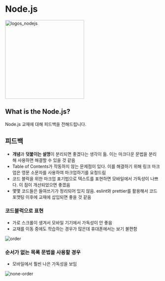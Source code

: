 # Node.js
<img width="256" alt="logos_nodejs" src="https://user-images.githubusercontent.com/60806840/83941064-40a37f80-a823-11ea-9980-64cf9caae050.png">

## What is the Node.js?
Node.js 교재에 대해 피드백을 전해드립니다.

## 피드백

- **개념**과 **덧붙이는 설명**이 분리되면 좋겠다는 생각이 듦. 이는 마크다운 문법을 분리해 사용하면 해결할 수 있을 것 같음
- Table of Contents가 작동하지 않는 문제점이 있다. 이를 해결하기 위해 링크 마크업은 영문 소문자를 사용하여 마크업하기를 요청드림
- 코드 블럭을 위한 마크업 표기법으로 텍스트를 표현하면 모바일에서 가독성이 나쁘다. 이 점이 개선되었으면 좋겠음
- 몇몇 코드들은 들여쓰기가 정리되어 있지 않음. eslint와 prettier를 활용해서 코드 포맷팅 이후에 교재에 삽입되면 좋을 것 같음


### 코드블럭으로 표현
- 가로 스크롤이 생겨서 모바일 기기에서 가독성이 안 좋음
- 교재를 이동 중에도 학습하는 경우가 많은데 휴대폰에서는 보기 불편함  

![order](https://user-images.githubusercontent.com/60806840/83944098-e367f800-a83b-11ea-966c-e20132ec6423.jpg)

### 순서가 없는 목록 문법을 사용할 경우
- 모바일에서 훨씬 나은 가독성을 보임  

![none-order](https://user-images.githubusercontent.com/60806840/83944102-e7941580-a83b-11ea-8fdf-504bfb141f40.jpg)

